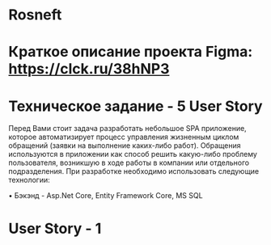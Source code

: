 # Rosneft 
# Краткое описание проекта Figma: https://clck.ru/38hNP3
# Техническое задание - 5 User Story
Перед Вами стоит задача разработать небольшое SPA приложение, которое автоматизирует процесс управления жизненным циклом обращений (заявки на выполнение каких-либо работ). Обращения используются в приложении как способ решить какую-либо проблему пользователя, возникшую в ходе работы в компании или отдельного подразделения. При разработке необходимо использовать следующие технологии: 

  •	Бэкэнд - Asp.Net Core, Entity Framework Core, MS SQL

# User Story - 1

